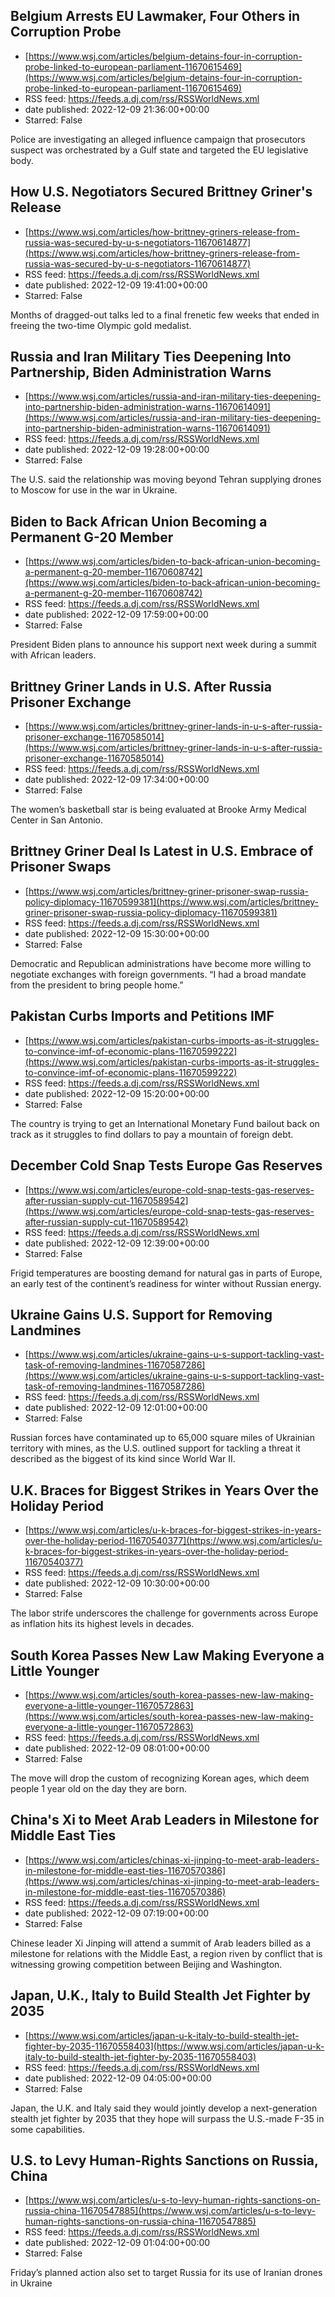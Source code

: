 ## Belgium Arrests EU Lawmaker, Four Others in Corruption Probe
 - [https://www.wsj.com/articles/belgium-detains-four-in-corruption-probe-linked-to-european-parliament-11670615469](https://www.wsj.com/articles/belgium-detains-four-in-corruption-probe-linked-to-european-parliament-11670615469)
 - RSS feed: https://feeds.a.dj.com/rss/RSSWorldNews.xml
 - date published: 2022-12-09 21:36:00+00:00
 - Starred: False

Police are investigating an alleged influence campaign that prosecutors suspect was orchestrated by a Gulf state and targeted the EU legislative body.

## How U.S. Negotiators Secured Brittney Griner's Release
 - [https://www.wsj.com/articles/how-brittney-griners-release-from-russia-was-secured-by-u-s-negotiators-11670614877](https://www.wsj.com/articles/how-brittney-griners-release-from-russia-was-secured-by-u-s-negotiators-11670614877)
 - RSS feed: https://feeds.a.dj.com/rss/RSSWorldNews.xml
 - date published: 2022-12-09 19:41:00+00:00
 - Starred: False

Months of dragged-out talks led to a final frenetic few weeks that ended in freeing the two-time Olympic gold medalist.

## Russia and Iran Military Ties Deepening Into Partnership, Biden Administration Warns
 - [https://www.wsj.com/articles/russia-and-iran-military-ties-deepening-into-partnership-biden-administration-warns-11670614091](https://www.wsj.com/articles/russia-and-iran-military-ties-deepening-into-partnership-biden-administration-warns-11670614091)
 - RSS feed: https://feeds.a.dj.com/rss/RSSWorldNews.xml
 - date published: 2022-12-09 19:28:00+00:00
 - Starred: False

The U.S. said the relationship was moving beyond Tehran supplying drones to Moscow for use in the war in Ukraine.

## Biden to Back African Union Becoming a Permanent G-20 Member
 - [https://www.wsj.com/articles/biden-to-back-african-union-becoming-a-permanent-g-20-member-11670608742](https://www.wsj.com/articles/biden-to-back-african-union-becoming-a-permanent-g-20-member-11670608742)
 - RSS feed: https://feeds.a.dj.com/rss/RSSWorldNews.xml
 - date published: 2022-12-09 17:59:00+00:00
 - Starred: False

President Biden plans to announce his support next week during a summit with African leaders.

## Brittney Griner Lands in U.S. After Russia Prisoner Exchange
 - [https://www.wsj.com/articles/brittney-griner-lands-in-u-s-after-russia-prisoner-exchange-11670585014](https://www.wsj.com/articles/brittney-griner-lands-in-u-s-after-russia-prisoner-exchange-11670585014)
 - RSS feed: https://feeds.a.dj.com/rss/RSSWorldNews.xml
 - date published: 2022-12-09 17:34:00+00:00
 - Starred: False

The women’s basketball star is being evaluated at Brooke Army Medical Center in San Antonio.

## Brittney Griner Deal Is Latest in U.S. Embrace of Prisoner Swaps
 - [https://www.wsj.com/articles/brittney-griner-prisoner-swap-russia-policy-diplomacy-11670599381](https://www.wsj.com/articles/brittney-griner-prisoner-swap-russia-policy-diplomacy-11670599381)
 - RSS feed: https://feeds.a.dj.com/rss/RSSWorldNews.xml
 - date published: 2022-12-09 15:30:00+00:00
 - Starred: False

Democratic and Republican administrations have become more willing to negotiate exchanges with foreign governments. “I had a broad mandate from the president to bring people home.”

## Pakistan Curbs Imports and Petitions IMF
 - [https://www.wsj.com/articles/pakistan-curbs-imports-as-it-struggles-to-convince-imf-of-economic-plans-11670599222](https://www.wsj.com/articles/pakistan-curbs-imports-as-it-struggles-to-convince-imf-of-economic-plans-11670599222)
 - RSS feed: https://feeds.a.dj.com/rss/RSSWorldNews.xml
 - date published: 2022-12-09 15:20:00+00:00
 - Starred: False

The country is trying to get an International Monetary Fund bailout back on track as it struggles to find dollars to pay a mountain of foreign debt.

## December Cold Snap Tests Europe Gas Reserves
 - [https://www.wsj.com/articles/europe-cold-snap-tests-gas-reserves-after-russian-supply-cut-11670589542](https://www.wsj.com/articles/europe-cold-snap-tests-gas-reserves-after-russian-supply-cut-11670589542)
 - RSS feed: https://feeds.a.dj.com/rss/RSSWorldNews.xml
 - date published: 2022-12-09 12:39:00+00:00
 - Starred: False

Frigid temperatures are boosting demand for natural gas in parts of Europe, an early test of the continent’s readiness for winter without Russian energy.

## Ukraine Gains U.S. Support for Removing Landmines
 - [https://www.wsj.com/articles/ukraine-gains-u-s-support-tackling-vast-task-of-removing-landmines-11670587286](https://www.wsj.com/articles/ukraine-gains-u-s-support-tackling-vast-task-of-removing-landmines-11670587286)
 - RSS feed: https://feeds.a.dj.com/rss/RSSWorldNews.xml
 - date published: 2022-12-09 12:01:00+00:00
 - Starred: False

Russian forces have contaminated up to 65,000 square miles of Ukrainian territory with mines, as the U.S. outlined support for tackling a threat it described as the biggest of its kind since World War II.

## U.K. Braces for Biggest Strikes in Years Over the Holiday Period
 - [https://www.wsj.com/articles/u-k-braces-for-biggest-strikes-in-years-over-the-holiday-period-11670540377](https://www.wsj.com/articles/u-k-braces-for-biggest-strikes-in-years-over-the-holiday-period-11670540377)
 - RSS feed: https://feeds.a.dj.com/rss/RSSWorldNews.xml
 - date published: 2022-12-09 10:30:00+00:00
 - Starred: False

The labor strife underscores the challenge for governments across Europe as inflation hits its highest levels in decades.

## South Korea Passes New Law Making Everyone a Little Younger
 - [https://www.wsj.com/articles/south-korea-passes-new-law-making-everyone-a-little-younger-11670572863](https://www.wsj.com/articles/south-korea-passes-new-law-making-everyone-a-little-younger-11670572863)
 - RSS feed: https://feeds.a.dj.com/rss/RSSWorldNews.xml
 - date published: 2022-12-09 08:01:00+00:00
 - Starred: False

The move will drop the custom of recognizing Korean ages, which deem people 1 year old on the day they are born.

## China's Xi to Meet Arab Leaders in Milestone for Middle East Ties
 - [https://www.wsj.com/articles/chinas-xi-jinping-to-meet-arab-leaders-in-milestone-for-middle-east-ties-11670570386](https://www.wsj.com/articles/chinas-xi-jinping-to-meet-arab-leaders-in-milestone-for-middle-east-ties-11670570386)
 - RSS feed: https://feeds.a.dj.com/rss/RSSWorldNews.xml
 - date published: 2022-12-09 07:19:00+00:00
 - Starred: False

Chinese leader Xi Jinping will attend a summit of Arab leaders billed as a milestone for relations with the Middle East, a region riven by conflict that is witnessing growing competition between Beijing and Washington.

## Japan, U.K., Italy to Build Stealth Jet Fighter by 2035
 - [https://www.wsj.com/articles/japan-u-k-italy-to-build-stealth-jet-fighter-by-2035-11670558403](https://www.wsj.com/articles/japan-u-k-italy-to-build-stealth-jet-fighter-by-2035-11670558403)
 - RSS feed: https://feeds.a.dj.com/rss/RSSWorldNews.xml
 - date published: 2022-12-09 04:05:00+00:00
 - Starred: False

Japan, the U.K. and Italy said they would jointly develop a next-generation stealth jet fighter by 2035 that they hope will surpass the U.S.-made F-35 in some capabilities.

## U.S. to Levy Human-Rights Sanctions on Russia, China
 - [https://www.wsj.com/articles/u-s-to-levy-human-rights-sanctions-on-russia-china-11670547885](https://www.wsj.com/articles/u-s-to-levy-human-rights-sanctions-on-russia-china-11670547885)
 - RSS feed: https://feeds.a.dj.com/rss/RSSWorldNews.xml
 - date published: 2022-12-09 01:04:00+00:00
 - Starred: False

Friday’s planned action also set to target Russia for its use of Iranian drones in Ukraine
